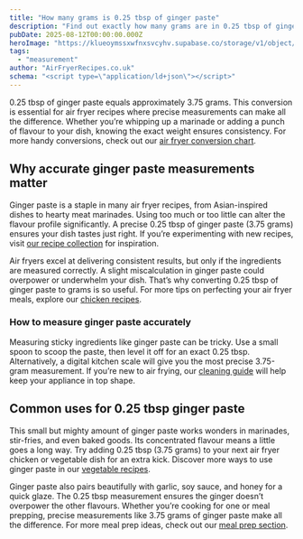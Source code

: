 ```yaml
---
title: "How many grams is 0.25 tbsp of ginger paste"
description: "Find out exactly how many grams are in 0.25 tbsp of ginger paste for perfect air fryer recipes. Convert with ease today!"
pubDate: 2025-08-12T00:00:00.000Z
heroImage: "https://klueoymssxwfnxsvcyhv.supabase.co/storage/v1/object/public/md/how-many-grams-is-025-tbsp-ginger-paste-2e387efd.webp"
tags:
  - "measurement"
author: "AirFryerRecipes.co.uk"
schema: "<script type=\"application/ld+json\"></script>"
---
```


<p>0.25 tbsp of ginger paste equals approximately 3.75 grams. This conversion is essential for air fryer recipes where precise measurements can make all the difference. Whether you’re whipping up a marinade or adding a punch of flavour to your dish, knowing the exact weight ensures consistency. For more handy conversions, check out our <a href=https://www.airfryerrecipe.co.uk/air-fryer-conversion-chart>air fryer conversion chart</a>.</p>  

<h2>Why accurate ginger paste measurements matter</h2>  
<p>Ginger paste is a staple in many air fryer recipes, from Asian-inspired dishes to hearty meat marinades. Using too much or too little can alter the flavour profile significantly. A precise 0.25 tbsp of ginger paste (3.75 grams) ensures your dish tastes just right. If you’re experimenting with new recipes, visit <a href=https://www.airfryerrecipe.co.uk/recipes>our recipe collection</a> for inspiration.</p>  

<p>Air fryers excel at delivering consistent results, but only if the ingredients are measured correctly. A slight miscalculation in ginger paste could overpower or underwhelm your dish. That’s why converting 0.25 tbsp of ginger paste to grams is so useful. For more tips on perfecting your air fryer meals, explore our <a href=https://www.airfryerrecipe.co.uk/recipe-category/chicken>chicken recipes</a>.</p>  

<h3>How to measure ginger paste accurately</h3>  
<p>Measuring sticky ingredients like ginger paste can be tricky. Use a small spoon to scoop the paste, then level it off for an exact 0.25 tbsp. Alternatively, a digital kitchen scale will give you the most precise 3.75-gram measurement. If you’re new to air frying, our <a href=https://www.airfryerrecipe.co.uk/air-fryer-cleaner>cleaning guide</a> will help keep your appliance in top shape.</p>  

<h2>Common uses for 0.25 tbsp ginger paste</h2>  
<p>This small but mighty amount of ginger paste works wonders in marinades, stir-fries, and even baked goods. Its concentrated flavour means a little goes a long way. Try adding 0.25 tbsp (3.75 grams) to your next air fryer chicken or vegetable dish for an extra kick. Discover more ways to use ginger paste in our <a href=https://www.airfryerrecipe.co.uk/recipe-category/vegetables>vegetable recipes</a>.</p>  

<p>Ginger paste also pairs beautifully with garlic, soy sauce, and honey for a quick glaze. The 0.25 tbsp measurement ensures the ginger doesn’t overpower the other flavours. Whether you’re cooking for one or meal prepping, precise measurements like 3.75 grams of ginger paste make all the difference. For more meal prep ideas, check out our <a href=https://www.airfryerrecipe.co.uk/recipe-category/meal-prep>meal prep section</a>.</p>